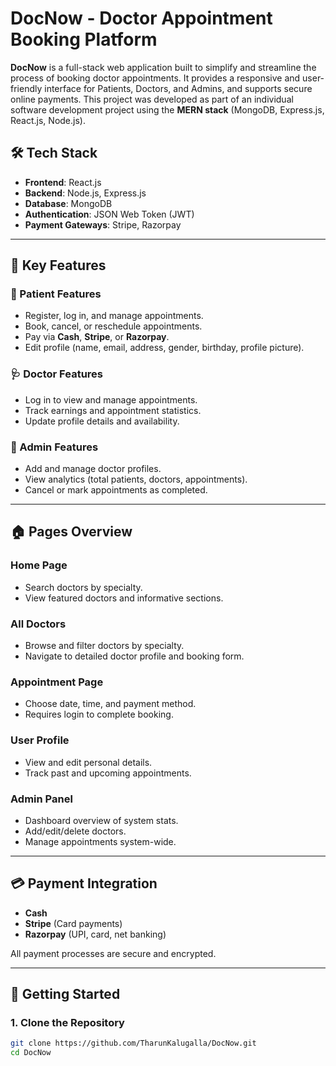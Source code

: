 # DocNow - Doctor Appointment Booking Platform

**DocNow** is a full-stack web application built to simplify and streamline the process of booking doctor appointments. It provides a responsive and user-friendly interface for Patients, Doctors, and Admins, and supports secure online payments. This project was developed as part of an individual software development project using the **MERN stack** (MongoDB, Express.js, React.js, Node.js).

## 🛠️ Tech Stack

- **Frontend**: React.js  
- **Backend**: Node.js, Express.js  
- **Database**: MongoDB  
- **Authentication**: JSON Web Token (JWT)  
- **Payment Gateways**: Stripe, Razorpay  

---

## 🔑 Key Features

### 👤 Patient Features
- Register, log in, and manage appointments.
- Book, cancel, or reschedule appointments.
- Pay via **Cash**, **Stripe**, or **Razorpay**.
- Edit profile (name, email, address, gender, birthday, profile picture).

### 🩺 Doctor Features
- Log in to view and manage appointments.
- Track earnings and appointment statistics.
- Update profile details and availability.

### 🔧 Admin Features
- Add and manage doctor profiles.
- View analytics (total patients, doctors, appointments).
- Cancel or mark appointments as completed.

---

## 🏠 Pages Overview

### Home Page
- Search doctors by specialty.
- View featured doctors and informative sections.

### All Doctors
- Browse and filter doctors by specialty.
- Navigate to detailed doctor profile and booking form.

### Appointment Page
- Choose date, time, and payment method.
- Requires login to complete booking.

### User Profile
- View and edit personal details.
- Track past and upcoming appointments.

### Admin Panel
- Dashboard overview of system stats.
- Add/edit/delete doctors.
- Manage appointments system-wide.

---

## 💳 Payment Integration

- **Cash**
- **Stripe** (Card payments)
- **Razorpay** (UPI, card, net banking)

All payment processes are secure and encrypted.

---

## 🚀 Getting Started

### 1. Clone the Repository
```bash
git clone https://github.com/TharunKalugalla/DocNow.git
cd DocNow
